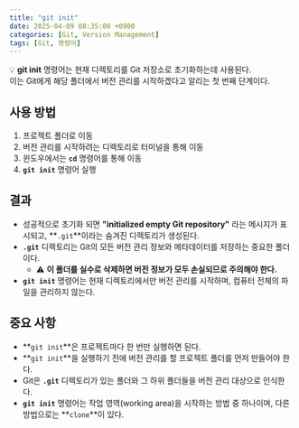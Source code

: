 ```yaml
---
title: "git init"
date: 2025-04-09 08:35:00 +0900
categories: [Git, Version Management]
tags: [Git, 명령어]
---
```


💡 **git init** 명령어는 현재 디렉토리를 Git 저장소로 초기화하는데 사용된다.  
이는 Git에게 해당 폴더에서 버전 관리를 시작하겠다고 알리는 첫 번째 단계이다.

## 사용 방법

1. 프로젝트 폴더로 이동
2. 버전 관리를 시작하려는 디렉토리로 터미널을 통해 이동
3. 윈도우에서는 **`cd`** 명령어를 통해 이동
4. **`git init`** 명령어 실행

## 결과

- 성공적으로 초기화 되면 **"initialized empty Git repository"** 라는 메시지가 표시되고, **`.git`**이라는 숨겨진 디렉토리가 생성된다.
- **`.git`** 디렉토리는 Git의 모든 버전 관리 정보와 메타데이터를 저장하는 중요한 폴더이다.
  - ⚠️ **이 폴더를 실수로 삭제하면 버전 정보가 모두 손실되므로 주의해야 한다.**
- **`git init`** 명령어는 현재 디렉토리에서만 버전 관리를 시작하며, 컴퓨터 전체의 파일을 관리하지 않는다.

## 중요 사항

- **`git init`**은 프로젝트마다 한 번만 실행하면 된다.
- **`git init`**을 실행하기 전에 버전 관리를 할 프로젝트 폴더를 먼저 만들어야 한다.
- Git은 **`.git`** 디렉토리가 있는 폴더와 그 하위 폴더들을 버전 관리 대상으로 인식한다.
- **`git init`** 명령어는 작업 영역(working area)을 시작하는 방법 중 하나이며, 다른 방법으로는 **`clone`**이 있다.
